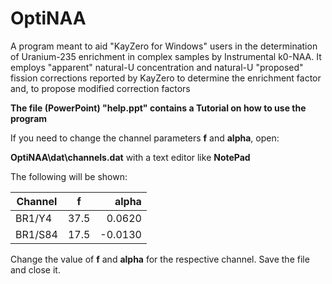 # OptiNAA
A program meant to aid "KayZero for Windows" users in the determination of Uranium-235 enrichment in complex samples by Instrumental k0-NAA. It employs "apparent" natural-U concentration and natural-U "proposed" fission corrections reported by KayZero to determine the enrichment factor and, to propose modified correction factors



**The file (PowerPoint) "help.ppt" contains a Tutorial on how to use the program**

If you need to change the channel parameters **f** and **alpha**, open:

**OptiNAA\dat\channels.dat** with a text editor like **NotePad**

The following will be shown:


| Channel        | f           | alpha  |
| ------------- |:-------------:| -----:|
| BR1/Y4      | 37.5 | 0.0620 |
|   BR1/S84	  | 17.5      |   -0.0130 |


Change the value of **f** and **alpha** for the respective channel.
Save the file and close it.
